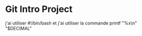 # Git Intro Project

j'ai utiliser #!/bin/bash
et j'ai utiliser la commande printf "%x\n" "$DECIMAL"
